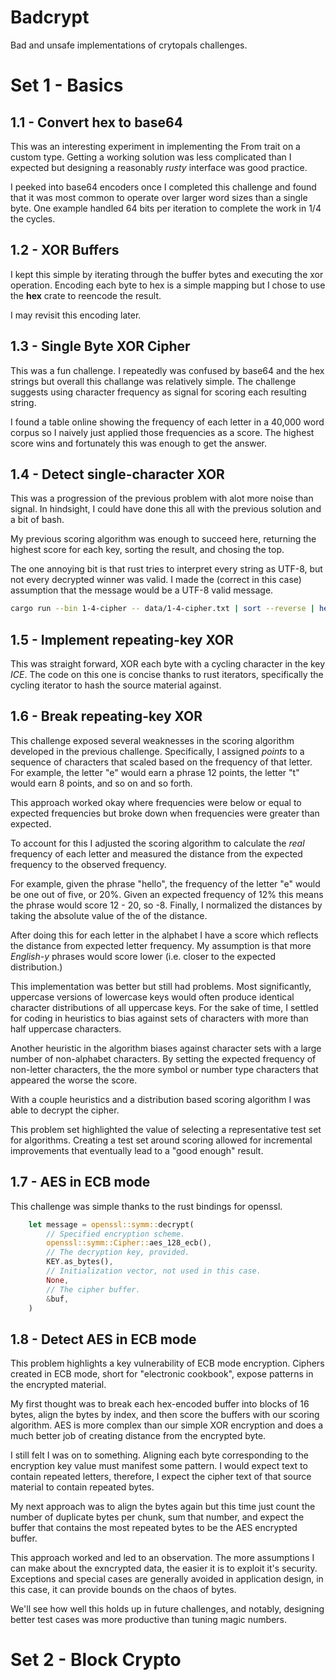 # Badcrypt

Bad and unsafe implementations of crytopals challenges.

# Set 1 - Basics

## 1.1 - Convert hex to base64

This was an interesting experiment in implementing the From trait on a custom
type. Getting a working solution was less complicated than I expected but designing
a reasonably _rusty_ interface was good practice.

I peeked into base64 encoders once I completed this challenge and found that
it was most common to operate over larger word sizes than a single byte. One
example handled 64 bits per iteration to complete the work in 1/4 the cycles.

## 1.2 - XOR Buffers

I kept this simple by iterating through the buffer bytes and executing the xor operation. Encoding each byte to hex is a simple
mapping but I chose to use the **hex** crate to reencode the result.

I may revisit this encoding later.

## 1.3 - Single Byte XOR Cipher

This was a fun challenge. I repeatedly was confused by base64 and the hex strings
but overall this challange was relatively simple. The challenge suggests using
character frequency as signal for scoring each resulting string.

I found a table online showing the frequency of each letter in a 40,000 word corpus
so I naively just applied those frequencies as a score. The highest score wins
and fortunately this was enough to get the answer.

## 1.4 - Detect single-character XOR

This was a progression of the previous problem with alot more noise than signal.
In hindsight, I could have done this all with the previous solution and a bit of
bash.

My previous scoring algorithm was enough to succeed here, returning the highest
score for each key, sorting the result, and chosing the top.

The one annoying bit is that rust tries to interpret every string as UTF-8, but
not every decrypted winner was valid. I made the (correct in this case) assumption
that the message would be a UTF-8 valid message.

```sh
cargo run --bin 1-4-cipher -- data/1-4-cipher.txt | sort --reverse | head -n 1
```

## 1.5 - Implement repeating-key XOR

This was straight forward, XOR each byte with a cycling character in the key _ICE_.
The code on this one is concise thanks to rust iterators, specifically the cycling
iterator to hash the source material against.

## 1.6 - Break repeating-key XOR

This challenge exposed several weaknesses in the scoring algorithm developed in
the previous challenge. Specifically, I assigned _points_ to a sequence of characters that scaled based on the frequency of that letter. For example, the
letter "e" would earn a phrase 12 points, the letter "t" would earn 8 points, and
so on and so forth.

This approach worked okay where frequencies were below or equal to expected frequencies but broke down when frequencies were greater than expected.

To account for this I adjusted the scoring algorithm to calculate the _real_
frequency of each letter and measured the distance from the expected frequency
to the observed frequency.

For example, given the phrase "hello", the frequency of the letter "e" would be
one out of five, or 20%. Given an expected frequency of 12% this means the phrase
would score 12 - 20, so -8. Finally, I normalized the distances by taking the absolute value of the of the distance.

After doing this for each letter in the alphabet I have a score which reflects
the distance from expected letter frequency. My assumption is that more _English-y_
phrases would score lower (i.e. closer to the expected distribution.)

This implementation was better but still had problems. Most significantly, uppercase
versions of lowercase keys would often produce identical character distributions
of all uppercase keys. For the sake of time, I settled for coding in heuristics
to bias against sets of characters with more than half uppercase characters.

Another heuristic in the algorithm biases against character sets with a large number of non-alphabet characters. By setting the expected frequency of non-letter characters, the the more symbol or number type characters that appeared the worse
the score.

With a couple heuristics and a distribution based scoring algorithm I was able
to decrypt the cipher.

This problem set highlighted the value of selecting a representative test set for
algorithms. Creating a test set around scoring allowed for incremental improvements
that eventually lead to a "good enough" result.

## 1.7 - AES in ECB mode
This challenge was simple thanks to the rust bindings for openssl.
```rust
    let message = openssl::symm::decrypt(
        // Specified encryption scheme.
        openssl::symm::Cipher::aes_128_ecb(),
        // The decryption key, provided.
        KEY.as_bytes(),
        // Initialization vector, not used in this case.
        None,
        // The cipher buffer.
        &buf,
    )
```

## 1.8 - Detect AES in ECB mode

This problem highlights a key vulnerability of ECB mode encryption. Ciphers created
in ECB mode, short for "electronic cookbook", expose patterns in the encrypted
material.

My first thought was to break each hex-encoded buffer into blocks of 16 bytes,
align the bytes by index, and then score the buffers with our scoring algorithm.
AES is more complex than our simple XOR encryption and does a much better job of
creating distance from the encrypted byte.

I still felt I was on to something. Aligning each byte corresponding to the encryption key value must manifest some pattern. I would expect text to contain
repeated letters, therefore, I expect the cipher text of that source material to
contain repeated bytes.

My next approach was to align the bytes again but this time just count the number of
duplicate bytes per chunk, sum that number, and expect the buffer that contains the
most repeated bytes to be the AES encrypted buffer.

This approach worked and led to an observation. The more assumptions I can make about the exncrypted data, the easier it is to exploit it's security. Exceptions
and special cases are generally avoided in application design, in this case, it
can provide bounds on the chaos of bytes.

We'll see how well this holds up in future challenges, and notably, designing
better test cases was more productive than tuning magic numbers.

# Set 2  - Block Crypto

